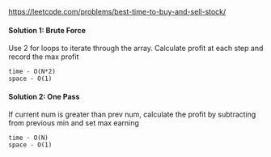 https://leetcode.com/problems/best-time-to-buy-and-sell-stock/

#### Solution 1: Brute Force
Use 2 for loops to iterate through the array. 
Calculate profit at each step and record the max profit

```
time - O(N*2)
space - O(1)
```

#### Solution 2: One Pass
If current num is greater than prev num, calculate the profit by subtracting 
from previous min and set max earning

```
time - O(N)
space - O(1)
```


